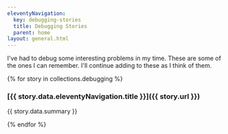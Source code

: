 ```yaml
---
eleventyNavigation:
  key: debugging-stories
  title: Debugging Stories
  parent: home
layout: general.html
---
```


I've had to debug some interesting problems in my time. These are some of the ones I can remember. I'll continue adding to these as I think of them.

{% for story in collections.debugging %}

### [{{ story.data.eleventyNavigation.title }}]({{ story.url }})

{{ story.data.summary }}

{% endfor %}
